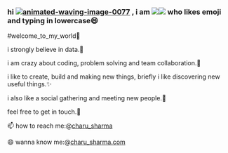 ### hi <a href="https://www.animatedimages.org/cat-waving-1645.htm"><img src="https://www.animatedimages.org/data/media/1645/animated-waving-image-0077.gif" border="0" alt="animated-waving-image-0077" /></a> , i am <img src="https://img.icons8.com/color/48/000000/c.png"/><img src="https://img.icons8.com/color/48/000000/s.png"/> who likes emoji and typing in lowercase😄
#welcome_to_my_world🏡

i strongly believe in data.💜

i am crazy about coding, problem solving and team collaboration.🌱

i like to create, build and making new things, briefly i like discovering new useful things.✨

i also like a social gathering and meeting new people.👯

feel free to get in touch.💬

📫 how to reach me:@<a href="https://www.linkedin.com/in/charu-sharma-5b7958195/">charu_sharma</a>

😄 wanna know me:@<a href="https://charusharma.netlify.app/">charu_sharma.com</a>
<!--
**CharuSharma13/CharuSharma13** is a ✨ _special_ ✨ repository because its `README.md` (this file) appears on your GitHub profile.

Here are some ideas to get you started:

- 🔭 I’m currently working on ...
- 🌱 I’m currently learning ...
- 👯 I’m looking to collaborate on ...
- 🤔 I’m looking for help with ...
- 💬 Ask me about ...
- 📫 How to reach me: ...
- 😄 Pronouns: ...
- ⚡ 👋 Fun fact: ...

🏡 [website][website] **|** 
🐦 [twitter][twitter] **|** 
📺 [youtube][youtube] **|** 
🎥 [twitch][twitch] **|** 
📦 [npm][npm] **|** 
📷 [instagram][instagram] **|** 
👔 [linkedin][linkedin]

🧠  
💜  
👨🏼‍
🧠 
💜 

🏡
🐦 
-->
